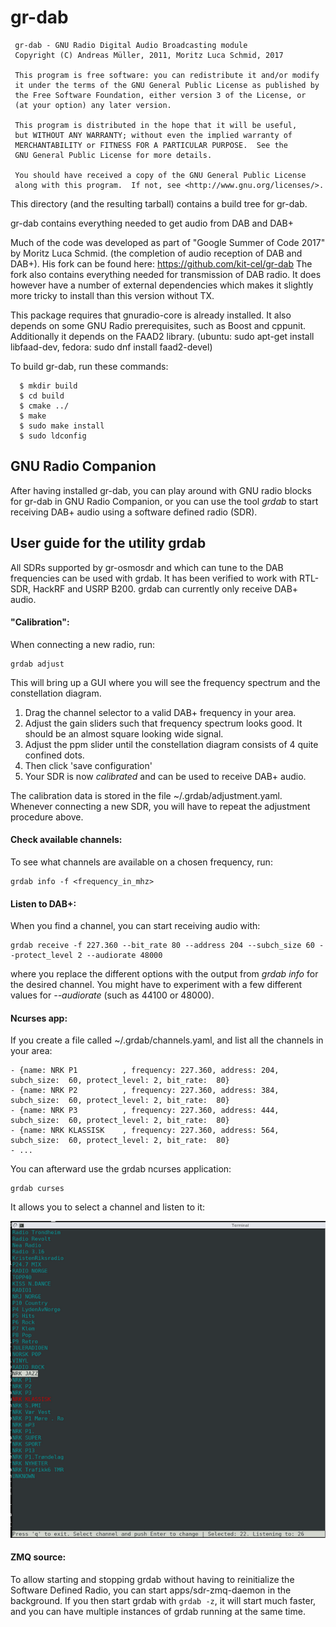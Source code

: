 gr-dab
======

```
 gr-dab - GNU Radio Digital Audio Broadcasting module
 Copyright (C) Andreas Müller, 2011, Moritz Luca Schmid, 2017

 This program is free software: you can redistribute it and/or modify
 it under the terms of the GNU General Public License as published by
 the Free Software Foundation, either version 3 of the License, or
 (at your option) any later version.

 This program is distributed in the hope that it will be useful,
 but WITHOUT ANY WARRANTY; without even the implied warranty of
 MERCHANTABILITY or FITNESS FOR A PARTICULAR PURPOSE.  See the
 GNU General Public License for more details.

 You should have received a copy of the GNU General Public License
 along with this program.  If not, see <http://www.gnu.org/licenses/>.
```


This directory (and the resulting tarball) contains a build tree for
gr-dab.

gr-dab contains everything needed to get audio from DAB and DAB+

Much of the code was developed as part of "Google Summer of Code 2017" by
Moritz Luca Schmid. (the completion of audio reception of DAB and DAB+).
His fork can be found here: https://github.com/kit-cel/gr-dab The fork also
contains everything needed for transmission of DAB radio. It does however have
a number of external dependencies which makes it slightly more tricky to
install than this version without TX.

This package requires that gnuradio-core is already installed.  It
also depends on some GNU Radio prerequisites, such as Boost and
cppunit. Additionally it depends on the FAAD2 library. (ubuntu: sudo apt-get
install libfaad-dev, fedora: sudo dnf install faad2-devel)

To build gr-dab, run these commands:

```
  $ mkdir build
  $ cd build
  $ cmake ../
  $ make
  $ sudo make install
  $ sudo ldconfig
```

GNU Radio Companion
-------------------

After having installed gr-dab, you can play around with GNU radio blocks for gr-dab in GNU Radio Companion, or you can use the tool *grdab* to start receiving DAB+ audio using a software defined radio (SDR).


User guide for the utility **grdab**
------------------------------------

All SDRs supported by gr-osmosdr and which can tune to the DAB frequencies can be used with grdab. It has been verified to work with RTL-SDR, HackRF and USRP B200. grdab can currently only receive DAB+ audio.


#### "Calibration":

When connecting a new radio, run:

```
grdab adjust
```

This will bring up a GUI where you will see the frequency spectrum and the constellation diagram.

1. Drag the channel selector to a valid DAB+ frequency in your area.
2. Adjust the gain sliders such that frequency spectrum looks good. It should be an almost square looking wide signal.
3. Adjust the ppm slider until the constellation diagram consists of 4 quite confined dots.
4. Then click 'save configuration'
5. Your SDR is now *calibrated* and can be used to receive DAB+ audio.

The calibration data is stored in the file ~/.grdab/adjustment.yaml. Whenever connecting a new SDR, you will have to repeat the adjustment procedure above.

#### Check available channels:

To see what channels are available on a chosen frequency, run:

```
grdab info -f <frequency_in_mhz>
```

#### Listen to DAB+:

When you find a channel, you can start receiving audio with:

```
grdab receive -f 227.360 --bit_rate 80 --address 204 --subch_size 60 --protect_level 2 --audiorate 48000
```

where you replace the different options with the output from *grdab info* for the desired channel. You might have to experiment with a few different values for *--audiorate* (such as 44100 or 48000).

#### Ncurses app:


If you create a file called ~/.grdab/channels.yaml, and list all the channels in your area:

```
- {name: NRK P1          , frequency: 227.360, address: 204, subch_size:  60, protect_level: 2, bit_rate:  80}
- {name: NRK P2          , frequency: 227.360, address: 384, subch_size:  60, protect_level: 2, bit_rate:  80}
- {name: NRK P3          , frequency: 227.360, address: 444, subch_size:  60, protect_level: 2, bit_rate:  80}
- {name: NRK KLASSISK    , frequency: 227.360, address: 564, subch_size:  60, protect_level: 2, bit_rate:  80}
- ...
```

You can afterward use the grdab ncurses application:
```
grdab curses
```

It allows you to select a channel and listen to it:

![The ncurses application](docs/grdab_ncurses.png)


#### ZMQ source:

To allow starting and stopping grdab without having to reinitialize the Software Defined Radio, you can start apps/sdr-zmq-daemon in the background. If you then start grdab with `grdab -z`, it will start much faster, and you can have multiple instances of grdab running at the same time.
